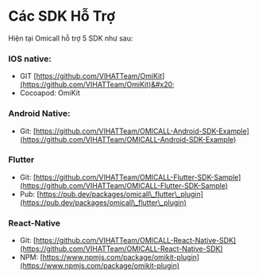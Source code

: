 # Các SDK Hỗ Trợ

Hiện tại Omicall hỗ trợ 5 SDK như sau:

### IOS native:

* GIT  [https://github.com/VIHATTeam/OmiKit](https://github.com/VIHATTeam/OmiKit)&#x20;
* Cocoapod: OmiKit



### Android Native:

* Git: [https://github.com/VIHATTeam/OMICALL-Android-SDK-Example](https://github.com/VIHATTeam/OMICALL-Android-SDK-Example)

### Flutter&#x20;

* Git: [https://github.com/VIHATTeam/OMICALL-Flutter-SDK-Sample](https://github.com/VIHATTeam/OMICALL-Flutter-SDK-Sample)
* Pub: [https://pub.dev/packages/omicall\_flutter\_plugin](https://pub.dev/packages/omicall\_flutter\_plugin)

### React-Native

* Git: [https://github.com/VIHATTeam/OMICALL-React-Native-SDK](https://github.com/VIHATTeam/OMICALL-React-Native-SDK)
* NPM: [https://www.npmjs.com/package/omikit-plugin](https://www.npmjs.com/package/omikit-plugin)

